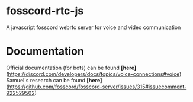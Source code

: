 # fosscord-rtc-js

A javascript fosscord webrtc server for voice and video communication

# Documentation

Official documentation (for bots) can be found **[here]**(https://discord.com/developers/docs/topics/voice-connections#voice)
Samuel's research can be found **[here]**(https://github.com/fosscord/fosscord-server/issues/315#issuecomment-922529502)
